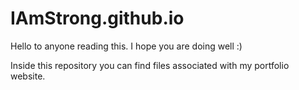 # IAmStrong.github.io

Hello to anyone reading this. I hope you are doing well :)

Inside this repository you can find files associated with my portfolio website.
